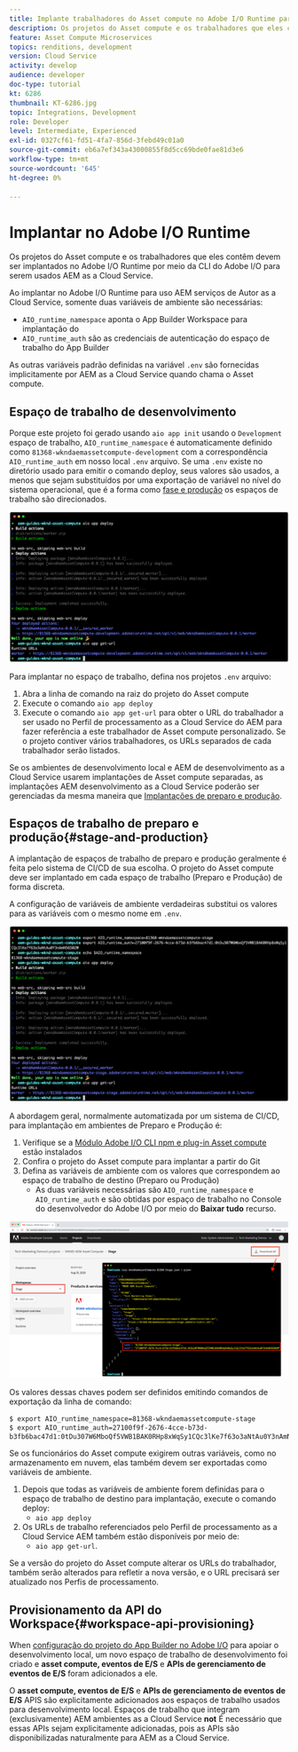 ```yaml
---
title: Implante trabalhadores do Asset compute no Adobe I/O Runtime para uso com AEM as a Cloud Service
description: Os projetos do Asset compute e os trabalhadores que eles contêm devem ser implantados no Adobe I/O Runtime para serem usados AEM as a Cloud Service.
feature: Asset Compute Microservices
topics: renditions, development
version: Cloud Service
activity: develop
audience: developer
doc-type: tutorial
kt: 6286
thumbnail: KT-6286.jpg
topic: Integrations, Development
role: Developer
level: Intermediate, Experienced
exl-id: 0327cf61-fd51-4fa7-856d-3febd49c01a0
source-git-commit: eb6a7ef343a43000855f8d5cc69bde0fae81d3e6
workflow-type: tm+mt
source-wordcount: '645'
ht-degree: 0%

---
```


# Implantar no Adobe I/O Runtime

Os projetos do Asset compute e os trabalhadores que eles contêm devem ser implantados no Adobe I/O Runtime por meio da CLI do Adobe I/O para serem usados AEM as a Cloud Service.

Ao implantar no Adobe I/O Runtime para uso AEM serviços de Autor as a Cloud Service, somente duas variáveis de ambiente são necessárias:

+ `AIO_runtime_namespace` aponta o App Builder Workspace para implantação do
+ `AIO_runtime_auth` são as credenciais de autenticação do espaço de trabalho do App Builder

As outras variáveis padrão definidas na variável `.env` são fornecidas implicitamente por AEM as a Cloud Service quando chama o Asset compute.

## Espaço de trabalho de desenvolvimento

Porque este projeto foi gerado usando `aio app init` usando o `Development` espaço de trabalho, `AIO_runtime_namespace` é automaticamente definido como `81368-wkndaemassetcompute-development` com a correspondência `AIO_runtime_auth` em nosso local `.env` arquivo.  Se uma `.env` existe no diretório usado para emitir o comando deploy, seus valores são usados, a menos que sejam substituídos por uma exportação de variável no nível do sistema operacional, que é a forma como [fase e produção](#stage-and-production) os espaços de trabalho são direcionados.

![implantação do aplicativo aio usando variáveis .env](./assets/runtime/development__aio.png)

Para implantar no espaço de trabalho, defina nos projetos `.env` arquivo:

1. Abra a linha de comando na raiz do projeto do Asset compute
1. Execute o comando `aio app deploy`
1. Execute o comando `aio app get-url` para obter o URL do trabalhador a ser usado no Perfil de processamento as a Cloud Service do AEM para fazer referência a este trabalhador de Asset compute personalizado. Se o projeto contiver vários trabalhadores, os URLs separados de cada trabalhador serão listados.

Se os ambientes de desenvolvimento local e AEM de desenvolvimento as a Cloud Service usarem implantações de Asset compute separadas, as implantações AEM desenvolvimento as a Cloud Service poderão ser gerenciadas da mesma maneira que [Implantações de preparo e produção](#stage-and-production).

## Espaços de trabalho de preparo e produção{#stage-and-production}

A implantação de espaços de trabalho de preparo e produção geralmente é feita pelo sistema de CI/CD de sua escolha. O projeto do Asset compute deve ser implantado em cada espaço de trabalho (Preparo e Produção) de forma discreta.

A configuração de variáveis de ambiente verdadeiras substitui os valores para as variáveis com o mesmo nome em `.env`.

![implantação do aplicativo aio usando variáveis de exportação](./assets/runtime/stage__export-and-aio.png)

A abordagem geral, normalmente automatizada por um sistema de CI/CD, para implantação em ambientes de Preparo e Produção é:

1. Verifique se a [Módulo Adobe I/O CLI npm e plug-in Asset compute](../set-up/development-environment.md#aio) estão instalados
1. Confira o projeto do Asset compute para implantar a partir do Git
1. Defina as variáveis de ambiente com os valores que correspondem ao espaço de trabalho de destino (Preparo ou Produção)
   + As duas variáveis necessárias são `AIO_runtime_namespace` e `AIO_runtime_auth` e são obtidas por espaço de trabalho no Console do desenvolvedor do Adobe I/O por meio do __Baixar tudo__ recurso.

![Console do desenvolvedor do Adobe - Namespace e Auth do tempo de execução do AIO](./assets/runtime/stage-auth-namespace.png)

Os valores dessas chaves podem ser definidos emitindo comandos de exportação da linha de comando:

```
$ export AIO_runtime_namespace=81368-wkndaemassetcompute-stage
$ export AIO_runtime_auth=27100f9f-2676-4cce-b73d-b3fb6bac47d1:0tDu307W6MboQf5VWB1BAK0RHp8xWqSy1CQc3lKe7f63o3aNtAu0Y3nAmN56502W
```

Se os funcionários do Asset compute exigirem outras variáveis, como no armazenamento em nuvem, elas também devem ser exportadas como variáveis de ambiente.

1. Depois que todas as variáveis de ambiente forem definidas para o espaço de trabalho de destino para implantação, execute o comando deploy:
   + `aio app deploy`
1. Os URLs de trabalho referenciados pelo Perfil de processamento as a Cloud Service AEM também estão disponíveis por meio de:
   + `aio app get-url`.

Se a versão do projeto do Asset compute alterar os URLs do trabalhador, também serão alterados para refletir a nova versão, e o URL precisará ser atualizado nos Perfis de processamento.

## Provisionamento da API do Workspace{#workspace-api-provisioning}

When [configuração do projeto do App Builder no Adobe I/O](../set-up/app-builder.md) para apoiar o desenvolvimento local, um novo espaço de trabalho de desenvolvimento foi criado e __asset compute, eventos de E/S__ e __APIs de gerenciamento de eventos de E/S__ foram adicionados a ele.

O __asset compute, eventos de E/S__ e __APIs de gerenciamento de eventos de E/S__ APIS são explicitamente adicionados aos espaços de trabalho usados para desenvolvimento local. Espaços de trabalho que integram (exclusivamente) AEM ambientes as a Cloud Service __not__ É necessário que essas APIs sejam explicitamente adicionadas, pois as APIs são disponibilizadas naturalmente para AEM as a Cloud Service.
